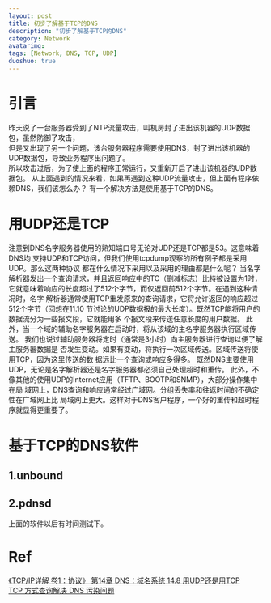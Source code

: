 ```yaml
---
layout: post
title: 初步了解基于TCP的DNS
description: "初步了解基于TCP的DNS"
category: Network
avatarimg:
tags: [Network, DNS, TCP, UDP]
duoshuo: true
---
```


# 引言
昨天说了一台服务器受到了NTP流量攻击，叫机房封了进出该机器的UDP数据包，虽然防御了攻击，  
但是又出现了另一个问题，该台服务器程序需要使用DNS，封了进出该机器的UDP数据包，导致业务程序出问题了。  
所以攻击过后，为了使上面的程序正常运行，又重新开启了进出该机器的UDP数据包。
从上面遇到的情况来看，如果再遇到这种UDP流量攻击，但上面有程序依赖DNS，我们该怎么办？
有一个解决方法是使用基于TCP的DNS。

# 用UDP还是TCP

> 
注意到DNS名字服务器使用的熟知端口号无论对UDP还是TCP都是53。这意味着DNS均
支持UDP和TCP访问，但我们使用tcpdump观察的所有例子都是采用UDP。那么这两种协议
都在什么情况下采用以及采用的理由都是什么呢？
当名字解析器发出一个查询请求，并且返回响应中的TC（删减标志）比特被设置为1时，
它就意味着响应的长度超过了512个字节，而仅返回前512个字节。在遇到这种情况时，名字
解析器通常使用TCP重发原来的查询请求，它将允许返回的响应超过512个字节（回想在11.10
节讨论的UDP数据报的最大长度）。既然TCP能将用户的数据流分为一些报文段，它就能用多
个报文段来传送任意长度的用户数据。
此外，当一个域的辅助名字服务器在启动时，将从该域的主名字服务器执行区域传送。
我们也说过辅助服务器将定时（通常是3小时）向主服务器进行查询以便了解主服务器数据是
否发生变动。如果有变动，将执行一次区域传送。区域传送将使用TCP，因为这里传送的数
据远比一个查询或响应多得多。
既然DNS主要使用UDP，无论是名字解析器还是名字服务器都必须自己处理超时和重传。
此外，不像其他的使用UDP的Internet应用（TFTP、BOOTP和SNMP），大部分操作集中在局
域网上，DNS查询和响应通常经过广域网。分组丢失率和往返时间的不确定性在广域网上比
局域网上更大。这样对于DNS客户程序，一个好的重传和超时程序就显得更重要了。

# 基于TCP的DNS软件
## 1.unbound
## 2.pdnsd

上面的软件以后有时间测试下。

# Ref
[《TCP/IP详解 卷1：协议》 第14章 DNS：域名系统 14.8 用UDP还是用TCP](https://book.douban.com/subject/1088054/)  
[TCP 方式查询解决 DNS 污染问题](https://cokebar.info/archives/1053)  


